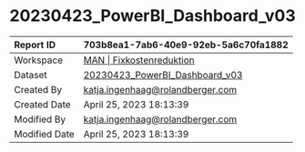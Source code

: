 



# 20230423_PowerBI_Dashboard_v03

|Report ID|703b8ea1-7ab6-40e9-92eb-5a6c70fa1882|
| :--- | :--- |
|Workspace|[MAN \| Fixkostenreduktion](../Workspaces/MAN-\|-Fixkostenreduktion.md)|
|Dataset|[20230423_PowerBI_Dashboard_v03](../Datasets/20230423_PowerBI_Dashboard_v03.md)|
|Created By|katja.ingenhaag@rolandberger.com|
|Created Date|April 25, 2023 18:13:39|
|Modified By|katja.ingenhaag@rolandberger.com|
|Modified Date|April 25, 2023 18:13:39|
